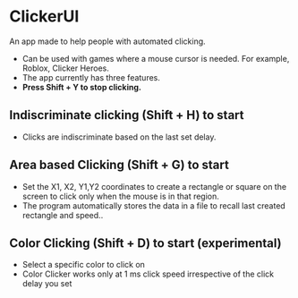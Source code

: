 # ClickerUI
An app made to help people with automated clicking. 
 - Can be used with games where a mouse cursor is needed. For example, Roblox, Clicker Heroes.
 - The app currently has three features.
 - **Press Shift + Y to stop clicking.**
 
## Indiscriminate clicking (Shift + H) to start 
- Clicks are indiscriminate based on the last set delay. 

## Area based Clicking (Shift + G) to start
 - Set the X1, X2, Y1,Y2 coordinates to create a rectangle or square on the screen to click only when the mouse is in that region.
 - The program automatically stores the data in a file to recall last created rectangle and speed..

## Color Clicking (Shift + D) to start (experimental)
 - Select a specific color to click on
 - Color Clicker works only at 1 ms click speed irrespective of the click delay you set

